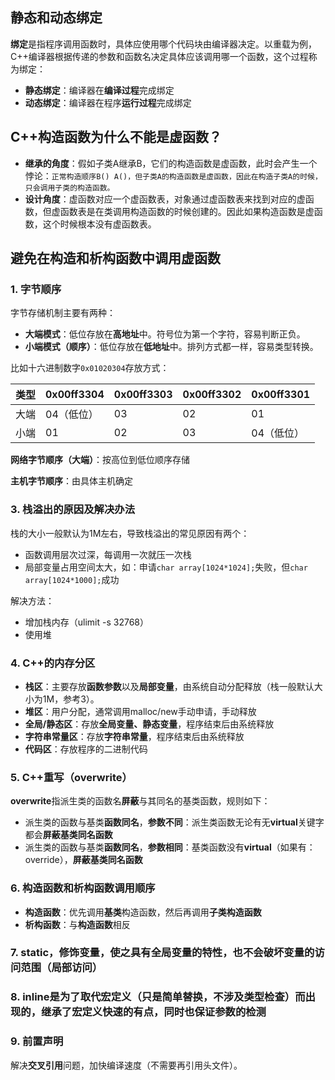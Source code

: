 ## 静态和动态绑定
**绑定**是指程序调用函数时，具体应使用哪个代码块由编译器决定。以重载为例，C++编译器根据传递的参数和函数名决定具体应该调用哪一个函数，这个过程称为绑定：
* **静态绑定**：编译器在**编译过程**完成绑定
* **动态绑定**：编译器在程序**运行过程**完成绑定

## C++构造函数为什么不能是虚函数？
* **继承的角度**：假如子类A继承B，它们的构造函数是虚函数，此时会产生一个悖论：`正常构造顺序B() A()，但子类A的构造函数是虚函数，因此在构造子类A的时候，只会调用子类的构造函数。`
* **设计角度**：虚函数对应一个虚函数表，对象通过虚函数表来找到对应的虚函数，但虚函数表是在类调用构造函数的时候创建的。因此如果构造函数是虚函数，这个时候根本没有虚函数表。

## 避免在构造和析构函数中调用虚函数


### 1. 字节顺序
字节存储机制主要有两种：
* **大端模式**：低位存放在**高地址**中。符号位为第一个字符，容易判断正负。
* **小端模式（顺序）**：低位存放在**低地址**中。排列方式都一样，容易类型转换。

比如十六进制数字`0x01020304`存放方式：

|类型|0x00ff3304|0x00ff3303|0x00ff3302|0x00ff3301|
|---|---|---|---|---|
|大端|04（低位）|03|02|01|
|小端|01|02|03|04（低位）|

**网络字节顺序（大端）**：按高位到低位顺序存储

**主机字节顺序**：由具体主机确定


### 3. 栈溢出的原因及解决办法
栈的大小一般默认为1M左右，导致栈溢出的常见原因有两个：
* 函数调用层次过深，每调用一次就压一次栈
* 局部变量占用空间太大，如：申请`char array[1024*1024];`失败，但`char array[1024*1000];`成功

解决方法：
* 增加栈内存（ulimit -s 32768）
* 使用堆

### 4. C++的内存分区
* **栈区**：主要存放**函数参数**以及**局部变量**，由系统自动分配释放（栈一般默认大小为1M，参考3）。
* **堆区**：用户分配，通常调用malloc/new手动申请，手动释放
* **全局/静态区**：存放**全局变量、静态变量**，程序结束后由系统释放
* **字符串常量区**：存放**字符串常量**，程序结束后由系统释放
* **代码区**：存放程序的二进制代码

### 5. C++重写（overwrite）
**overwrite**指派生类的函数名**屏蔽**与其同名的基类函数，规则如下：
* 派生类的函数与基类**函数同名**，**参数不同**：派生类函数无论有无**virtual**关键字都会**屏蔽基类同名函数**
* 派生类的函数与基类**函数同名**，**参数相同**：基类函数没有**virtual**（如果有：override），**屏蔽基类同名函数**

### 6. 构造函数和析构函数调用顺序
* **构造函数**：优先调用**基类**构造函数，然后再调用**子类构造函数**
* **析构函数**：与**构造函数**相反

### 7. static，修饰变量，使之具有全局变量的特性，也不会破坏变量的访问范围（局部访问）

### 8. inline是为了取代宏定义（只是简单替换，不涉及类型检查）而出现的，继承了宏定义快速的有点，同时也保证参数的检测

### 9. 前置声明
解决**交叉引用**问题，加快编译速度（不需要再引用头文件）。


